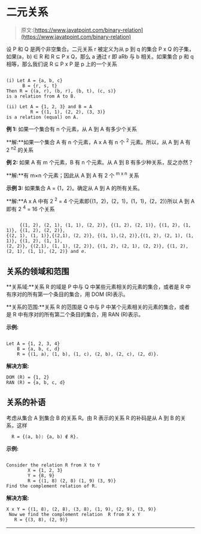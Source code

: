 # 二元关系

> 原文:[https://www.javatpoint.com/binary-relation](https://www.javatpoint.com/binary-relation)

设 P 和 Q 是两个非空集合。二元关系 r 被定义为从 p 到 q 的集合 P x Q 的子集，如果(a，b) ∈ R 和 R ⊆ P x Q，那么 a 通过 r 即 aRb 与 b 相关。如果集合 p 和 q 相等，那么我们说 R ⊆ P x P 是 p 上的一个关系

```

(i) Let A = {a, b, c}
      B = {r, s, t}
Then R = {(a, r), (b, r), (b, t), (c, s)}
is a relation from A to B.

(ii) Let A = {1, 2, 3} and B = A
         R = {(1, 1), (2, 2), (3, 3)}
is a relation (equal) on A.

```

**例 1:** 如果一个集合有 n 个元素，从 A 到 A 有多少个关系

**解:**如果一个集合 A 有 n 个元素，A x A 有 n 个 <sup>2</sup> 元素。所以，从 A 到 A 有 2 <sup>n2</sup> 的关系

**例 2:** 如果 A 有 m 个元素，B 有 n 个元素。从 A 到 B 有多少种关系，反之亦然？

**解:**有 m×n 个元素；因此从 A 到 A 有 2 个 <sup>m x n</sup> 关系

**示例 3:** 如果集合 A = {1，2}。确定从 A 到 A 的所有关系。

**解:**A x A 中有 2 <sup>2</sup> = 4 个元素即{(1，2)，(2，1)，(1，1)，(2，2)}所以 A 到 A 即有 2 <sup>4</sup> = 16 个关系

```

     {(1, 2), (2, 1), (1, 1), (2, 2)}, {(1, 2), (2, 1)}, {(1, 2), (1, 1)}, {(1, 2), (2, 2)},
{(2, 1), (1, 1)},{(2,1), (2, 2)}, {(1, 1),(2, 2)},{(1, 2), (2, 1), (1, 1)}, {(1, 2), (1, 1),
(2, 2)}, {(2,1), (1, 1), (2, 2)}, {(1, 2), (2, 1), (2, 2)}, {(1, 2), (2, 1), (1, 1), (2, 2)} and ∅.

```

## 关系的领域和范围

**关系域:**关系 R 的域是 P 中与 Q 中某些元素相关的元素的集合，或者是 R 中有序对的所有第一个条目的集合，用 DOM (R)表示。

**关系的范围:**关系 R 的范围是 Q 中与 P 中某个元素相关的元素的集合，或者是 R 中有序对的所有第二个条目的集合，用 RAN (R)表示。

**示例:**

```

Let A = {1, 2, 3, 4}
    B = {a, b, c, d}
    R = {(1, a), (1, b), (1, c), (2, b), (2, c), (2, d)}.

```

**解决方案:**

```
DOM (R) = {1, 2}
RAN (R) = {a, b, c, d}

```

## 关系的补语

考虑从集合 A 到集合 B 的关系 R。由 R 表示的关系 R 的补码是从 A 到 B 的关系，这样

```
  R = {(a, b): {a, b) ∉ R}.

```

**示例:**

```

Consider the relation R from X to Y
		X = {1, 2, 3}
		Y = {8, 9}
		R = {(1, 8) (2, 8) (1, 9) (3, 9)}
Find the complement relation of R.

```

**解决方案:**

```
X x Y = {(1, 8), (2, 8), (3, 8), (1, 9), (2, 9), (3, 9)}
 Now we find the complement relation  R from X x Y
   R = {(3, 8), (2, 9)}

```

* * *